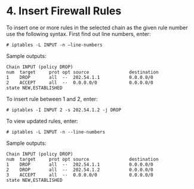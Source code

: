 # 4. Insert Firewall Rules
To insert one or more rules in the selected chain as the given rule number use the following syntax. First find out line numbers, enter:
```
# iptables -L INPUT -n –line-numbers
```
Sample outputs:
```
Chain INPUT (policy DROP)
num  target     prot opt source               destination
1    DROP       all  --  202.54.1.1           0.0.0.0/0
2    ACCEPT     all  --  0.0.0.0/0            0.0.0.0/0           state NEW,ESTABLISHED 
```
To insert rule between 1 and 2, enter:
```
# iptables -I INPUT 2 -s 202.54.1.2 -j DROP
```
To view updated rules, enter:
```
# iptables -L INPUT -n --line-numbers
```
Sample outputs:
```
Chain INPUT (policy DROP)
num  target     prot opt source               destination
1    DROP       all  --  202.54.1.1           0.0.0.0/0
2    DROP       all  --  202.54.1.2           0.0.0.0/0
3    ACCEPT     all  --  0.0.0.0/0            0.0.0.0/0           state NEW,ESTABLISHED
```
